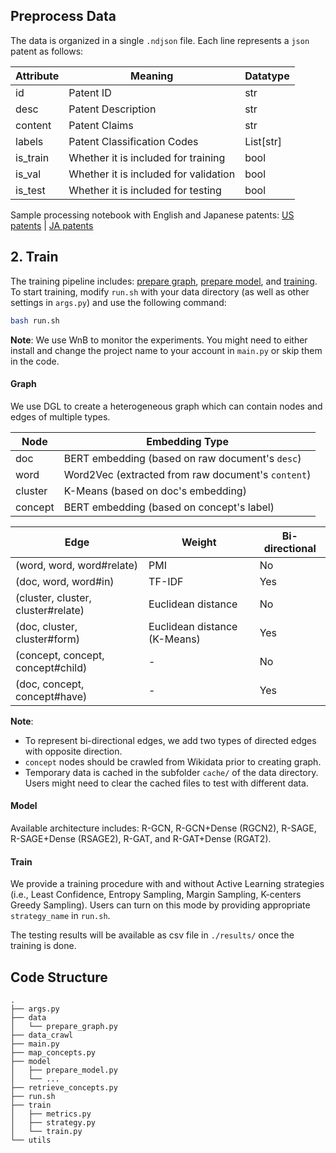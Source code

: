 

## Preprocess Data

The data is organized in a single `.ndjson` file. Each line represents a `json` patent as follows:

| Attribute | Meaning | Datatype |
| - | - | - |
| id | Patent ID | str |
| desc | Patent Description | str |
| content | Patent Claims | str |
| labels | Patent Classification Codes | List[str] |
| is_train | Whether it is included for training | bool |
| is_val | Whether it is included for validation | bool |
| is_test | Whether it is included for testing | bool |

Sample processing notebook with English and Japanese patents: [US patents](./data/preprocess_en_patents.ipynb) | [JA patents](./preprocess_jp_patents.ipynb)


## 2. Train

The training pipeline includes: [prepare graph](#feature-preparation), [prepare model](#model), and [training](#train). To start training, modify `run.sh` with your data directory (as well as other settings in `args.py`) and use the following command:

```bash
bash run.sh
```

**Note**: We use WnB to monitor the experiments. You might need to either install and change the project name to your account in `main.py` or skip them in the code.

#### Graph

We use DGL to create a heterogeneous graph which can contain nodes and edges of multiple types.

| Node | Embedding Type |
| -- | -- |
| doc | BERT embedding (based on raw document's `desc`) |
| word | Word2Vec (extracted from raw document's `content`) |
| cluster | K-Means (based on doc's embedding) |
| concept | BERT embedding (based on concept's label) |

| Edge | Weight | Bi-directional |
| -- | -- | -- |
| (word, word, word#relate) | PMI | No |
| (doc, word, word#in) | TF-IDF | Yes |
| (cluster, cluster, cluster#relate) | Euclidean distance | No |
| (doc, cluster, cluster#form) | Euclidean distance (K-Means) | Yes |
| (concept, concept, concept#child) | - | No |
| (doc, concept, concept#have) | - | Yes |

**Note**:
- To represent bi-directional edges, we add two types of directed edges with opposite direction.
- `concept` nodes should be crawled from Wikidata prior to creating graph.
- Temporary data is cached in the subfolder `cache/` of the data directory. Users might need to clear the cached files to test with different data.

#### Model

Available architecture includes: R-GCN, R-GCN+Dense (RGCN2), R-SAGE, R-SAGE+Dense (RSAGE2), R-GAT, and R-GAT+Dense (RGAT2).

#### Train

We provide a training procedure with and without Active Learning strategies (i.e., Least Confidence, Entropy Sampling, Margin Sampling, K-centers Greedy Sampling). Users can turn on this mode by providing appropriate `strategy_name` in `run.sh`.

The testing results will be available as csv file in `./results/` once the training is done.

## Code Structure
```
.
├── args.py
├── data
│   └── prepare_graph.py
├── data_crawl
├── main.py
├── map_concepts.py
├── model
│   ├── prepare_model.py
│   └── ...
├── retrieve_concepts.py
├── run.sh
├── train
│   ├── metrics.py
│   ├── strategy.py
│   └── train.py
└── utils
```